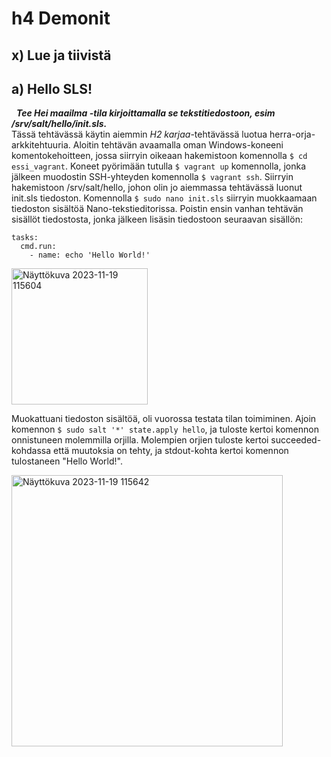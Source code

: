 # h4 Demonit
## x) Lue ja tiivistä

## a) Hello SLS!
&nbsp;
<i><b>Tee Hei maailma -tila kirjoittamalla se tekstitiedostoon, esim /srv/salt/hello/init.sls.</i></b>
<br>
Tässä tehtävässä käytin aiemmin <i>H2 karjaa</i>-tehtävässä luotua herra-orja-arkkitehtuuria. Aloitin tehtävän avaamalla oman Windows-koneeni komentokehoitteen, jossa siirryin oikeaan hakemistoon komennolla ``$ cd essi_vagrant``. Koneet pyörimään tutulla ``$ vagrant up`` komennolla, jonka jälkeen muodostin SSH-yhteyden komennolla ``$ vagrant ssh``. Siirryin hakemistoon /srv/salt/hello, johon olin jo aiemmassa tehtävässä luonut init.sls tiedoston. Komennolla ``$ sudo nano init.sls`` siirryin muokkaamaan tiedoston sisältöä Nano-tekstieditorissa. Poistin ensin vanhan tehtävän sisällöt tiedostosta, jonka jälkeen lisäsin tiedostoon seuraavan sisällön:

```
tasks:
  cmd.run:
    - name: echo 'Hello World!'
```

<img width="218" alt="Näyttökuva 2023-11-19 115604" src="https://github.com/esskra/palvelinten_hallinta/assets/148875302/dc259370-c231-4107-9efc-14a3f5d583f9">

Muokattuani tiedoston sisältöä, oli vuorossa testata tilan toimiminen. Ajoin komennon ``$ sudo salt '*' state.apply hello``, ja tuloste kertoi komennon onnistuneen molemmilla orjilla. Molempien orjien tuloste kertoi succeeded-kohdassa että muutoksia on tehty, ja stdout-kohta kertoi komennon tulostaneen "Hello World!".

<img width="434" alt="Näyttökuva 2023-11-19 115642" src="https://github.com/esskra/palvelinten_hallinta/assets/148875302/76fd3c19-a988-4c03-9a3f-2cbabaedcd10">


